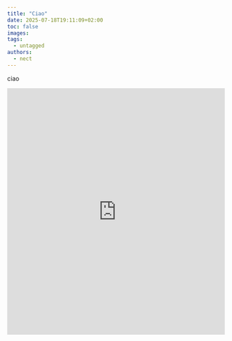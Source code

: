 ```yaml
---
title: "Ciao"
date: 2025-07-18T19:11:09+02:00
toc: false
images:
tags:
  - untagged
authors:
  - nect
---
```


ciao



<style>
    .responsive-wrap iframe { max-width: 100%;}
</style>
<div class="responsive-wrap">
    <iframe src="https://docs.google.com/presentation/d/1zubbwwKY2mSx_n7uCQPrmty1UOewucHUBqxWpqWHagE/embed?start=false&loop=false&delayms=3000" frameborder="0" width="960" height="569" allowfullscreen="true" mozallowfullscreen="true" webkitallowfullscreen="true"></iframe>
</div>


